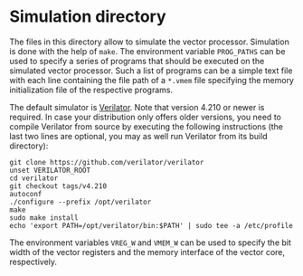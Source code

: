 # Simulation directory

The files in this directory allow to simulate the vector processor.  Simulation
is done with the help of `make`.   The environment variable `PROG_PATHS`
can be used to specify a series of programs that should be executed on the
simulated vector processor.  Such a list of programs can be a simple text file
with each line containing the file path of a `*.vmem` file specifying the
memory initialization file of the respective programs.

The default simulator is [Verilator](https://www.veripool.org/verilator/).
Note that version 4.210 or newer is required.  In case your distribution only
offers older versions, you need to compile Verilator from source by executing
the following instructions (the last two lines are optional, you may as well
run Verilator from its build directory):
```
git clone https://github.com/verilator/verilator
unset VERILATOR_ROOT
cd verilator
git checkout tags/v4.210
autoconf
./configure --prefix /opt/verilator
make
sudo make install
echo 'export PATH=/opt/verilator/bin:$PATH' | sudo tee -a /etc/profile
```

The environment variables `VREG_W` and `VMEM_W` can be used to specify the bit
width of the vector registers and the memory interface of the vector core,
respectively.
